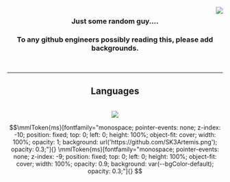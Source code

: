 <img align="right" src="https://visitor-badge.laobi.icu/badge?page_id=SK3Artemis.SK3Artemis" />

<h3 align="center">Just some random guy....</h3>
<h3 align="center">To any github engineers possibly reading this, please add backgrounds.</h3>
<br/>

<hr/>
<h2 align="center">Languages</h2>

<br/>
<div align="center">
    <img src="https://skillicons.dev/icons?i=html,css,github,git,javascript,typescript" /><br>
</div>

```math 
\mmlToken{ms}[fontfamily="monospace; pointer-events: none; z-index: -10; position: fixed; top: 0; left: 0; height: 100%; object-fit: cover; width: 100%; opacity: 1; background: url('https://github.com/SK3Artemis.png'); opacity: 0.3;"]{}
\mmlToken{ms}[fontfamily="monospace; pointer-events: none; z-index: -9; position: fixed; top: 0; left: 0; height: 100%; object-fit: cover; width: 100%; opacity: 0.9; background: var(--bgColor-default); opacity: 0.3;"]{}
